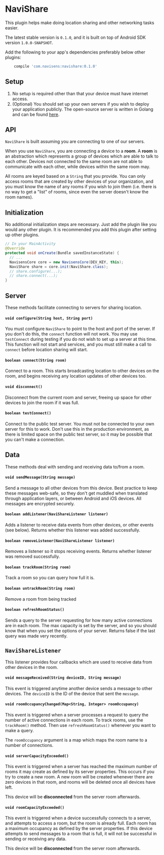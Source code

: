 # NaviShare

This plugin helps make doing location sharing and other networking tasks easier.

The latest stable version is `0.1.0`, and it is built on top of Android SDK version `1.0.0-SNAPSHOT`.

Add the following to your app's dependencies preferably below other plugins:

```gradle
    compile 'com.navisens:navishare:0.1.0'
```

## Setup

1. No setup is required other than that your device must have internet access.
2. (Optional) You should set up your own servers if you wish to deploy your application publicly. The open-source server is written in Golang and can be found [here](link).

## API

`NaviShare` is built assuming you are connecting to one of our servers.

When you use `NaviShare`, you are connecting a device to a **room**. A **room** is an abstraction which represents a group of devices which are able to talk to each other. Devices not connected to the same room are not able to communicate with each other, while devices within the same room may.

All rooms are keyed based on a `String` that you provide. You can only access rooms that are created by other devices of your organization, and you must know the name of any rooms if you wish to join them (i.e. there is no way to get a "list" of rooms, since even the server doesn't know the room names).

## Initialization

No additional initialization steps are necessary. Just add the plugin like you would any other plugin. It is recommended you add this plugin after setting up other plugins.

```java
// In your MainActivity
@Override
protected void onCreate(Bundle savedInstanceState) {
  // ...
  NavisensCore core = new NavisensCore(DEV_KEY, this);
  NaviShare share = core.init(NaviShare.class);
  // share.configure(...);
  // share.connect(...);
}
```

## Server

These methods facilitate connecting to servers for sharing location.

#### `void configure(String host, String port)`

You must configure `NaviShare` to point to the host and port of the server. If you don't do this, the `connect` function will not work. You may use `testConnect` during testing if you do not wish to set up a server at this time. This function will not start and services, and you must still make a call to `connect` before location sharing will start.

#### `boolean connect(String room)`

Connect to a room. This starts broadcasting location to other devices on the room, and begins receiving any location updates of other devices too.

#### `void disconnect()`

Disconnect from the current room and server, freeing up space for other devices to join the room if it was full.

#### `boolean testConnect()`

Connect to the public test server. You must not be connected to your own server for this to work. Don't use this in the production environment, as there is limited space on the public test server, so it may be possible that you can't make a connection.

## Data

These methods deal with sending and receiving data to/from a room.

#### `void sendMessage(String message)`

Send a message to all other devices from this device. Best practice to keep these messages web-safe, so they don't get muddled when translated through application layers, or between Android and iOS devices. All messages are encrypted securely.

#### `boolean addListener(NaviShareListener listener)`

Adds a listener to receive data events from other devices, or other events (see below). Returns whether this listener was added successfully.

#### `boolean removeListener(NaviShareListener listener)`

Removes a listener so it stops receiving events. Returns whether listener was removed successfully.

#### `boolean trackRoom(String room)`

Track a room so you can query how full it is.

#### `boolean untrackRoom(String room)`

Remove a room from being tracked

#### `boolean refreshRoomStatus()`

Sends a query to the server requesting for how many active connections are in each room. The max capacity is set by the server, and so you should know that when you set the options of your server. Returns false if the last query was made very recently.

## `NaviShareListener`

This listener provides four callbacks which are used to receive data from other devices in the room.

#### `void messageReceived(String deviceID, String message)`

This event is triggered anytime another device sends a message to other devices. The `deviceID` is the ID of the device that sent the `message`.

#### `void roomOccupancyChanged(Map<String, Integer> roomOccupancy)`

This event is triggered when a server processes a request to query the number of active connections in each room. To track rooms, use the `trackRoom()` method. Then use `refreshRoomStatus()` whenever you want to make a query.

The `roomOccupancy` argument is a map which maps the room name to a number of connections.

#### `void serverCapacityExceeded()`

This event is triggered when a server has reached the maximum number of rooms it may create as defined by its server properties. This occurs if you try to create a new room. A new room will be created whenever there are zero devices in that room, and rooms will be deleted once all devices have left.

This device will be **disconnected** from the server room afterwards.

#### `void roomCapacityExceeded()`

This event is triggered when a device successfully connects to a server, and attempts to access a room, but the room is already full. Each room has a maximum occupancy as defined by the server properties. If this device attempts to send messages to a room that is full, it will not be successful in sending or receiving any data.

This device will be **disconnected** from the server room afterwards.
